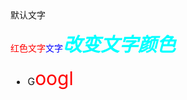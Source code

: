 <!DOCTYPE html>
<html>
 <head>
  <meta charset="utf-8">
  <title></title>
  <style>
   .text-yellow{
    color: red;
   }
   .font16{
    font-size: 16px;
   }
   .font30{
    font-size: 30px;
   }
   p{
    color: red;
   }
   span{
    color: blue;
   }
   em{
    color: aqua;
    font-size: 30px;
   }
  </style>
 </head>
 <body>
  <div>默认文字</div>
       <p>红色文字<span>文字</span><strong><em>改变文字颜色</em></strong></p >
    <ul class="font16">
     <li>G<span class="font30 text-yellow">oogl</span></li>
    </ul>
 </body>
</html>
